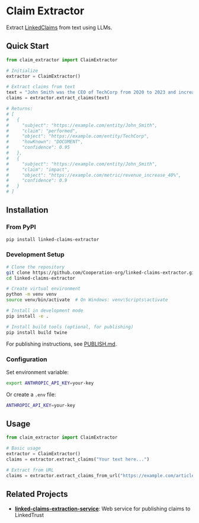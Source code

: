 # Claim Extractor

Extract [LinkedClaims](https://identity.foundation/labs-linkedclaims/) from text using LLMs.

## Quick Start

```python
from claim_extractor import ClaimExtractor

# Initialize
extractor = ClaimExtractor()

# Extract claims from text
text = "John Smith was the CEO of TechCorp from 2020 to 2023 and increased revenue by 40%."
claims = extractor.extract_claims(text)

# Returns:
# [
#   {
#     "subject": "https://example.com/entity/John_Smith",
#     "claim": "performed", 
#     "object": "https://example.com/entity/TechCorp",
#     "howKnown": "DOCUMENT",
#     "confidence": 0.95
#   },
#   {
#     "subject": "https://example.com/entity/John_Smith",
#     "claim": "impact",
#     "object": "https://example.com/metric/revenue_increase_40%",
#     "confidence": 0.9
#   }
# ]
```

## Installation

### From PyPI

```bash
pip install linked-claims-extractor
```

### Development Setup

```bash
# Clone the repository
git clone https://github.com/Cooperation-org/linked-claims-extractor.git
cd linked-claims-extractor

# Create virtual environment
python -m venv venv
source venv/bin/activate  # On Windows: venv\Scripts\activate

# Install in development mode
pip install -e .

# Install build tools (optional, for publishing)
pip install build twine
```

For publishing instructions, see [PUBLISH.md](PUBLISH.md).

### Configuration

Set environment variable:
```bash
export ANTHROPIC_API_KEY=your-key
```

Or create a `.env` file:
```bash
ANTHROPIC_API_KEY=your-key
```

## Usage

```python
from claim_extractor import ClaimExtractor

# Basic usage
extractor = ClaimExtractor()
claims = extractor.extract_claims("Your text here...")

# Extract from URL
claims = extractor.extract_claims_from_url("https://example.com/article")
```

## Related Projects

- **[linked-claims-extraction-service](https://github.com/Cooperation-org/linked-claims-extraction-service)**: Web service for publishing claims to LinkedTrust